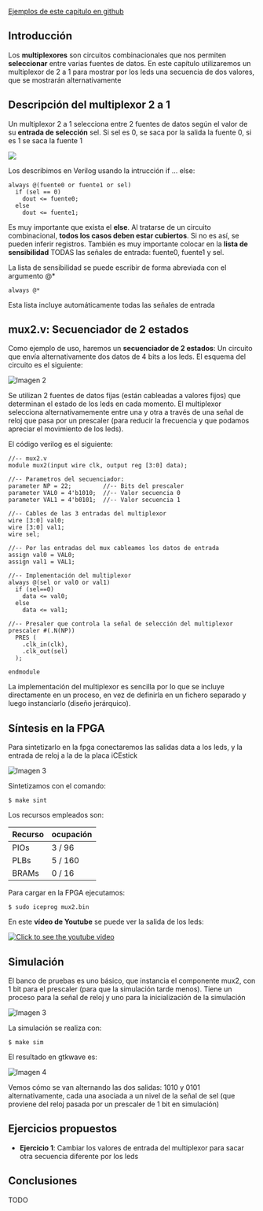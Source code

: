 [Ejemplos de este capítulo en github](https://github.com/Obijuan/open-fpga-verilog-tutorial/tree/master/tutorial/T11-mux-2-1)

## Introducción
Los **multiplexores** son circuitos combinacionales que nos permiten **seleccionar** entre varias fuentes de datos. En este capítulo utilizaremos un multiplexor de 2 a 1 para mostrar por los leds una secuencia de dos valores, que se mostrarán alternativamente

## Descripción del multiplexor 2 a 1

Un multiplexor 2 a 1 selecciona entre 2 fuentes de datos según el valor de su **entrada de selección** sel. Si sel es 0, se saca por la salida la fuente 0, si es 1 se saca la fuente 1

![](https://github.com/Obijuan/open-fpga-verilog-tutorial/raw/e9142aee8f70b7342c69b990159529ce68601487/tutorial/T11-mux-2-1/images/mux2-2.png)

Los describimos en Verilog usando la intrucción if ... else:

    always @(fuente0 or fuente1 or sel)
      if (sel == 0)
        dout <= fuente0;
      else
        dout <= fuente1;

Es muy importante que exista el **else**. Al tratarse de un circuito combinacional, **todos los casos deben estar cubiertos**. Si no es así, se pueden inferir registros.  También es muy importante colocar en la **lista de sensibilidad** TODAS las señales de entrada: fuente0, fuente1 y sel.

La lista de sensibilidad se puede escribir de forma abreviada con el argumento @*

    always @*

Esta lista incluye automáticamente todas las señales de entrada

## mux2.v: Secuenciador de 2 estados

Como ejemplo de uso, haremos un **secuenciador de 2 estados**: Un circuito que envía alternativamente dos datos de 4 bits a los leds. El esquema del circuito es el siguiente:

![Imagen 2](https://github.com/Obijuan/open-fpga-verilog-tutorial/raw/master/tutorial/T11-mux-2-1/images/mux2-3.png)

Se utilizan 2 fuentes de datos fijas (están cableadas a valores fijos) que determinan el estado de los leds en cada momento. El multiplexor selecciona alternativamemente entre una y otra a través de una señal de reloj que pasa por un prescaler (para reducir la frecuencia y que podamos apreciar el movimiento de los leds).

El código verilog es el siguiente:

    //-- mux2.v
    module mux2(input wire clk, output reg [3:0] data);
    
    //-- Parametros del secuenciador:
    parameter NP = 22;         //-- Bits del prescaler
    parameter VAL0 = 4'b1010;  //-- Valor secuencia 0
    parameter VAL1 = 4'b0101;  //-- Valor secuencia 1
    
    //-- Cables de las 3 entradas del multiplexor
    wire [3:0] val0;
    wire [3:0] val1;
    wire sel;
    
    //-- Por las entradas del mux cableamos los datos de entrada
    assign val0 = VAL0;
    assign val1 = VAL1;
    
    //-- Implementación del multiplexor
    always @(sel or val0 or val1)
      if (sel==0)
        data <= val0;
      else
        data <= val1;
    
    //-- Presaler que controla la señal de selección del multiplexor
    prescaler #(.N(NP))
      PRES (
        .clk_in(clk),
        .clk_out(sel)
      );
    
    endmodule

La implementación del multiplexor es sencilla por lo que se incluye directamente en un proceso, en vez de definirla en un fichero separado y luego instanciarlo (diseño jerárquico).

## Síntesis en la FPGA

Para sintetizarlo en la fpga conectaremos las salidas data a los leds, y la entrada de reloj a la de la placa iCEstick

![Imagen 3](https://github.com/Obijuan/open-fpga-verilog-tutorial/raw/master/tutorial/T11-mux-2-1/images/mux2-1.png)

Sintetizamos con el comando:

    $ make sint

Los recursos empleados son:

| Recurso  | ocupación
|----------|-----------
|PIOs      | 3 / 96
|PLBs      | 5 / 160
|BRAMs     | 0 / 16

Para cargar en la FPGA ejecutamos:

    $ sudo iceprog mux2.bin

En este **vídeo de Youtube** se puede ver la salida de los leds:

[![Click to see the youtube video](http://img.youtube.com/vi/4GnH5lqlTOU/0.jpg)](https://www.youtube.com/watch?v=4GnH5lqlTOU)

## Simulación
El banco de pruebas es uno básico, que instancia el componente mux2, con 1 bit para el prescaler (para que la simulación tarde menos). Tiene un proceso para la señal de reloj y uno para la inicialización de la simulación

![Imagen 3](https://github.com/Obijuan/open-fpga-verilog-tutorial/raw/master/tutorial/T11-mux-2-1/images/mux2-4.png)

La simulación se realiza con:

    $ make sim

El resultado en gtkwave es:

![Imagen 4](https://github.com/Obijuan/open-fpga-verilog-tutorial/raw/master/tutorial/T11-mux-2-1/images/T11-mux2-simulation.png)

Vemos cómo se van alternando las dos salidas: 1010 y 0101 alternativamente, cada una asociada a un nivel de la señal de sel (que proviene del reloj pasada por un prescaler de 1 bit en simulación)

## Ejercicios propuestos
* **Ejercicio 1**: Cambiar los valores de entrada del multiplexor para sacar otra secuencia diferente por los leds

## Conclusiones
TODO